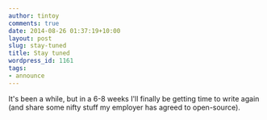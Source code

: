 ```yaml
---
author: tintoy
comments: true
date: 2014-08-26 01:37:19+10:00
layout: post
slug: stay-tuned
title: Stay tuned
wordpress_id: 1161
tags:
- announce
---
```


It's been a while, but in a 6-8 weeks I'll finally be getting time to write again (and share some nifty stuff my employer has agreed to open-source).


